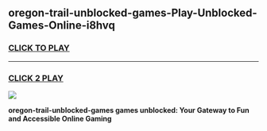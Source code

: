 
## oregon-trail-unblocked-games-Play-Unblocked-Games-Online-i8hvq
<h3>
<a href="https://premium76.site?title=oregon-trail-unblocked-games&ref=25A">CLICK TO PLAY</a></h3>
<hr>

<h3>
<a href="https://premium76.site?title=oregon-trail-unblocked-games&ref=25A">CLICK 2 PLAY</a>
  
</h3>

<a href="https://premium76.site?title=oregon-trail-unblocked-games&ref=25A"><img src="https://clearcache.store/games.png"></a>


**oregon-trail-unblocked-games games unblocked: Your Gateway to Fun and Accessible Online Gaming**
